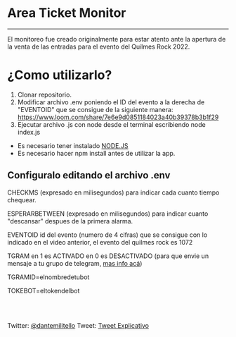 <h1> Area Ticket Monitor </h1>
<hr></hr>

<p>El monitoreo fue creado originalmente para estar atento ante la apertura de la venta de las entradas para el evento del Quilmes Rock 2022.</p>

<h1>¿Como utilizarlo?</h1>

1. Clonar repositorio.
2. Modificar archivo .env poniendo el ID del evento a la derecha de "EVENTOID" que se consigue de la siguiente manera: https://www.loom.com/share/7e6e9d0851184023a40b39378b3b1f29
3. Ejecutar archivo .js con node desde el terminal escribiendo node index.js

* Es necesario tener instalado <a href="https://nodejs.org/en/">NODE.JS</a>
* Es necesario hacer npm install antes de utilizar la app.

<h2>Configuralo editando el archivo .env</h2>

<p>CHECKMS (expresado en milisegundos) para indicar cada cuanto tiempo chequear.</p>
<p>ESPERARBETWEEN (expresado en milisegundos) para indicar cuanto "descansar" despues de la primera alarma.</p>
<p>EVENTOID id del evento (numero de 4 cifras) que se consigue con lo indicado en el video anterior, el evento del quilmes rock es 1072</p>
<p>TGRAM en 1 es ACTIVADO en 0 es DESACTIVADO (para que envie un mensaje a tu grupo de telegram, <a href="https://medium.com/javarevisited/sending-a-message-to-a-telegram-channel-the-easy-way-eb0a0b32968">mas info acá</a>)</p>
<p>TGRAMID=elnombredetubot</p>
<p>TOKEBOT=eltokendelbot</p>
<br><br>

Twitter: <a href="https://twitter.com/dantemilitello">@dantemilitello</a>
Tweet: <a href="https://twitter.com/dantemilitello/status/1457557227838091264">Tweet Explicativo</a>
